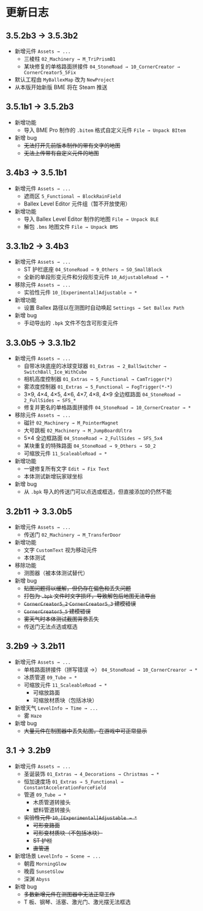 # 更新日志

## 3.5.2b3 → 3.5.3b2

- 新增元件 `Assets → ...`
  - 三棱柱 `02_Machinery → M_TriPrismB1`
  - 某块修复的单格路面拼接件 `04_StoneRoad → 10_CornerCreator → CornerCreator5_5Fix`
- 默认工程由 `MyBallexMap` 改为 `NewProject`
- 从本版开始新版 BME 将在 Steam 推送

## 3.5.1b1 → 3.5.2b3

- 新增功能
  - 导入 BME Pro 制作的 `.bitem` 格式自定义元件 `File → Unpack BItem`
- 新增 bug
  - ~~无法打开先前版本制作的带有文字的地图~~ <badge text="3.5.3b2" type="warning"/>
  - ~~无法上传带有自定义元件的地图~~ <badge text="3.5.3b2"/>

## 3.4b3 → 3.5.1b1

- 新增元件 `Assets → ...`
  - 遮雨区 `5_Functional → BlockRainField`
  - Ballex Level Editor 元件组（暂不开放使用）
- 新增功能
  - 导入 Ballex Level Editor 制作的地图 `File → Unpack BLE`
  - 解包 `.bms` 地图文件 `File → Unpack BMS`

## 3.3.1b2 → 3.4b3

- 新增元件 `Assets → ...`
  - ST 护栏底座 `04_StoneRoad → 9_Others → SO_SmallBlock`
  - 全新的单段形变元件和分段形变元件 `10_AdjustableRoad → *`
- 移除元件 `Assets → ...`
  - 实验性元件 `10_[Experimental]Adjustable → *`
- 新增功能
  - 设置 Ballex 路径以在测图时自动唤起 `Settings → Set Ballex Path`
- 新增 bug
  - 手动导出的 `.bpk` 文件不包含可形变元件

## 3.3.0b5 → 3.3.1b2

- 新增元件 `Assets → ...`
  - 自带冰块底座的冰球变球器 `01_Extras → 2_BallSwitcher → SwitchBall_Ice_WithCube`
  - 相机高度控制器 `01_Extras → 5_Functional → CamTrigger(*)`
  - 雾浓度控制器 `01_Extras → 5_Functional → FogTrigger(*-*)`
  - 3×9, 4×4, 4×5, 4×6, 4×7, 4×8, 4×9 全边框路面 `04_StoneRoad → 2_FullSides → SFS_*`
  - 修复并更名的单格路面拼接件 `04_StoneRoad → 10_CornerCreator → *`
- 移除元件 `Assets → ...`
  - 磁针 `02_Machinery → M_PointerMagnet`
  - 大号跳板 `02_Machinery → M_JumpBoardUltra`
  - 5×4 全边框路面 `04_StoneRoad → 2_FullSides → SFS_5x4`
  - 某块重复的特殊路面 `04_StoneRoad → 9_Others → SO_2`
  - 可缩放元件 `11_ScaleableRoad → *`
- 新增功能
  - 一键修复所有文字 `Edit → Fix Text`
  - 本体测试新增玩家球坐标
- 新增 bug
  - 从 `.bpk` 导入的传送门可以点选或框选，但直接添加的仍然不能

## 3.2b11 → 3.3.0b5

- 新增元件 `Assets → ...`
  - 传送门 `02_Machinery → M_TransferDoor`
- 新增功能
  - 文字 `CustomText` 视为移动元件
  - 本体测试
- 移除功能
  - 测图器（被本体测试替代）
- 新增 bug
  - ~~贴图问题得以缓解，但仍存在偏色和丢失问题~~ <badge text="3.3.1b2"/>
  - ~~打包为 `.bpk` 文件时文字损坏，导致解包后地图无法导出~~ <badge text="3.3.1b2"/>
  - ~~`CornerCreator5_2` `CornerCreator5_3` 建模错误~~ <badge text="3.3.1b2"/>
  - ~~`CornerCreator5_5` 建模错误~~ <badge text="3.5.3b2"/>
  - ~~雾天气时本体测试截图背景丢失~~ <badge text="3.3.1b2"/>
  - 传送门无法点选或框选 <badge text="3.3.1b2" type="warning"/>

## 3.2b9 → 3.2b11

- 新增元件 `Assets → ...`
  - 单格路面拼接件（拼写错误 →） `04_StoneRoad → 10_CornerCrearor → *`
  - 冰质管道 `09_Tube → *`
  - 可缩放元件 `11_ScaleableRoad → *`
    - 可缩放路面
    - 可缩放材质块（包括冰块）
- 新增天气 `LevelInfo → Time → ...`
  - 雾 `Haze`
- 新增 bug
  - ~~大量元件在制图器中丢失贴图，在游戏中可正常显示~~ <badge text="3.3.1b2"/>

## 3.1 → 3.2b9

- 新增元件 `Assets → ...`
  - 圣诞装饰 `01_Extras → 4_Decorations → Christmas → *`
  - 恒加速度场 `01_Extras → 5_Functional → ConstantAccelerationForceField`
  - 管道 `09_Tube → *`
    - 木质管道转接头
    - 塑料管道转接头
  - ~~实验性元件 `10_[Experimental]Adjustable → *`~~
    - ~~可形变路面~~
    - ~~可形变材质块（不包括冰块）~~
    - ~~ST 护栏~~
    - ~~直管道~~
- 新增场景 `LevelInfo → Scene → ...`
  - 朝霞 `MorningGlow`
  - 晚霞 `SunsetGlow`
  - 深渊 `Abyss`
- 新增 bug
  - ~~多数新增元件在测图器中无法正常工作~~ <badge text="3.3.0b5"/>
  - T 板、钢琴、活塞、激光门、激光摆无法框选
